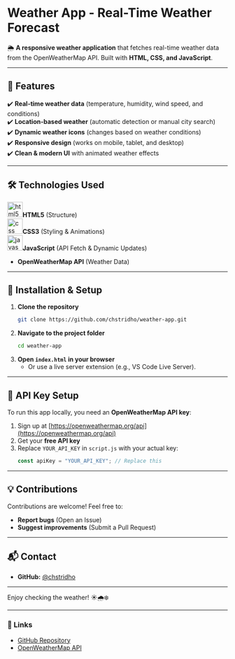# **Weather App - Real-Time Weather Forecast**  

🌦️ **A responsive weather application** that fetches real-time weather data from the OpenWeatherMap API. Built with **HTML, CSS, and JavaScript**.  

---

## **📌 Features**  

✔️ **Real-time weather data** (temperature, humidity, wind speed, and conditions)  
✔️ **Location-based weather** (automatic detection or manual city search)  
✔️ **Dynamic weather icons** (changes based on weather conditions)  
✔️ **Responsive design** (works on mobile, tablet, and desktop)  
✔️ **Clean & modern UI** with animated weather effects  

---

## **🛠️ Technologies Used**  

<img src="https://img.shields.io/badge/HTML5-E34F26?logo=html5&logoColor=white&style=for-the-badge" height="35" alt="html5 logo"  />**HTML5** (Structure)  
<img src="https://img.shields.io/badge/CSS-1572B6?logo=css&logoColor=white&style=for-the-badge" height="35" alt="css logo"  />**CSS3** (Styling & Animations)  
<img src="https://img.shields.io/badge/JavaScript-F7DF1E?logo=javascript&logoColor=black&style=for-the-badge" height="35" alt="javascript logo"  />**JavaScript** (API Fetch & Dynamic Updates)  
- **OpenWeatherMap API** (Weather Data)  

---

## **🚀 Installation & Setup**  

1. **Clone the repository**  
   ```sh
   git clone https://github.com/chstridho/weather-app.git
   ```
2. **Navigate to the project folder**  
   ```sh
   cd weather-app
   ```
3. **Open `index.html` in your browser**  
   - Or use a live server extension (e.g., VS Code Live Server).  

---

## **🔑 API Key Setup**  

To run this app locally, you need an **OpenWeatherMap API key**:  
1. Sign up at [https://openweathermap.org/api](https://openweathermap.org/api)  
2. Get your **free API key**  
3. Replace `YOUR_API_KEY` in `script.js` with your actual key:  
   ```js
   const apiKey = "YOUR_API_KEY"; // Replace this
   ```
---

## **💡 Contributions**  

Contributions are welcome! Feel free to:  
- **Report bugs** (Open an Issue)  
- **Suggest improvements** (Submit a Pull Request)  

---

## **📬 Contact**  

- **GitHub:** [@chstridho](https://github.com/chstridho)  

---

Enjoy checking the weather! ☀️🌧️❄️  

---  

### **🔗 Links**  
- [GitHub Repository](https://github.com/chstridho/weather-app)  
- [OpenWeatherMap API](https://openweathermap.org/api)  


